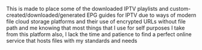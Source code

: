 This is made to place some of the downloaded IPTV playlists and custom-created/downloaded/generated EPG guides for IPTV
due to ways of modern file cloud storage platforms and their use of encrypted URLs without file path
and me knowing that most things that I use for self purposes I take from this platform
also, I lack the time and patience to find a perfect online service that hosts files with my standards and needs
